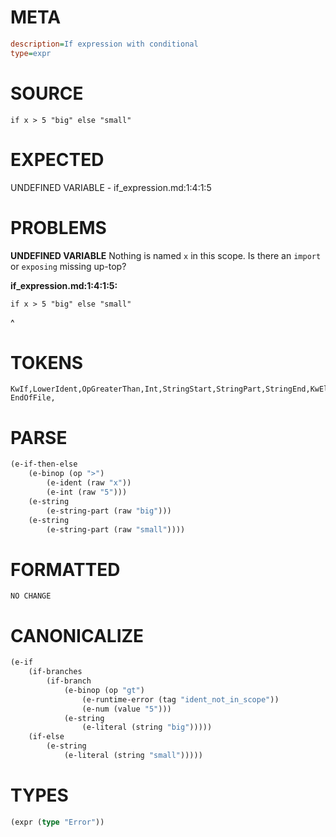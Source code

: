 # META
~~~ini
description=If expression with conditional
type=expr
~~~
# SOURCE
~~~roc
if x > 5 "big" else "small"
~~~
# EXPECTED
UNDEFINED VARIABLE - if_expression.md:1:4:1:5
# PROBLEMS
**UNDEFINED VARIABLE**
Nothing is named `x` in this scope.
Is there an `import` or `exposing` missing up-top?

**if_expression.md:1:4:1:5:**
```roc
if x > 5 "big" else "small"
```
   ^


# TOKENS
~~~zig
KwIf,LowerIdent,OpGreaterThan,Int,StringStart,StringPart,StringEnd,KwElse,StringStart,StringPart,StringEnd,
EndOfFile,
~~~
# PARSE
~~~clojure
(e-if-then-else
	(e-binop (op ">")
		(e-ident (raw "x"))
		(e-int (raw "5")))
	(e-string
		(e-string-part (raw "big")))
	(e-string
		(e-string-part (raw "small"))))
~~~
# FORMATTED
~~~roc
NO CHANGE
~~~
# CANONICALIZE
~~~clojure
(e-if
	(if-branches
		(if-branch
			(e-binop (op "gt")
				(e-runtime-error (tag "ident_not_in_scope"))
				(e-num (value "5")))
			(e-string
				(e-literal (string "big")))))
	(if-else
		(e-string
			(e-literal (string "small")))))
~~~
# TYPES
~~~clojure
(expr (type "Error"))
~~~
